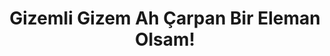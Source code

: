 ---
order: 6
title:  "Gizemli Gizem Ah Çarpan Bir Eleman Olsam!"
img: "assets/images/slides/3.jpg"
mobile-img: "assets/images/slides/3m.jpg"
href: "#"
target: "" # _blank
---